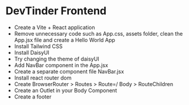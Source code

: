 # DevTinder Frontend
- Create a Vite + React application
- Remove unnecessary code such as App.css, assets folder, clean the App.jsx file and create a Hello World App
- Install Tailwind CSS
- Install DaisyUI
- Try changing the theme of daisyUI
- Add NavBar component in the App.jsx
- Create a separate component file NavBar.jsx
- Install react router dom
- Create BrowserRouter > Routes > Route=/ Body > RouteChildren
- Create an Outlet in your Body Component
- Create a footer